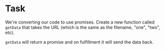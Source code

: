 # Task

We're converting our code to use promises. Create a new function called `getData` that takes the URL (which is the same as the filename, "one", "two", etc).

`getData` will return a promise and on fulfillment it will send the data back.